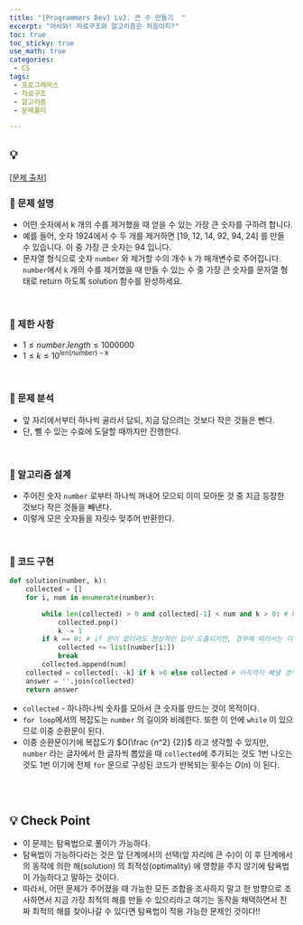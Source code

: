 ```yaml
---
title: "[Programmers Dev] Lv2. 큰 수 만들기  "
excerpt: "어서와! 자료구조와 알고리즘은 처음이지?"
toc: true
toc_sticky: true
use_math: true
categories:
 - CS
tags:
 - 프로그래머스
 - 자료구조
 - 알고리즘
 - 문제풀이

---
```

## &#128161; 
[[문제 출처]](https://programmers.co.kr/learn/courses/30/lessons/42883)

### &#128204; 문제 설명

- 어떤 숫자에서 k 개의 수를 제거했을 때 얻을 수 있는 가장 큰 숫자를 구하려 합니다.
- 예를 들어, 숫자 1924에서 수 두 개를 제거하면 [19, 12, 14, 92, 94, 24] 를 만들 수 있습니다. 이 중 가장 큰 숫자는 94 입니다.
- 문자열 형식으로 숫자 <code>number</code> 와 제거할 수의 개수 <code>k</code> 가 매개변수로 주어집니다. <code>number</code>에서 <code>k</code> 개의 수를 제거했을 때 만들 수 있는 수 중 가장 큰 숫자를 문자열 형태로 return 하도록 solution 함수를 완성하세요.

<br/>

### &#128204; 제한 사항
- $1 \leq number.length \leq 1000000$
- $1 \leq k \leq 10^{len(number) - k}$

<br/>

### &#128204; 문제 분석
- 앞 자리에서부터 하나씩 골라서 담되, 지금 담으려는 것보다 작은 것들은 뺀다.
- 단, 뺄 수 있는 수효에 도달할 때까지만 진행한다.

<br/>

### &#128204; 알고리즘 설계
- 주어진 숫자 <code>number</code> 로부터 하나씩 꺼내어 모으되 이미 모아둔 것 중 지금 등장한 것보다 작은 것들을 빼낸다.
- 이렇게 모은 숫자들을 자릿수 맞추어 반환한다.

<br/>

### &#128204; 코드 구현

```python
def solution(number, k):
	collected = []
	for i, num in enumerate(number):

		while len(collected) > 0 and collected[-1] < num and k > 0: # k > 0 : 뺴낼 개수가 남아있는 경우, collected[-1] : 마지막 글자가 현재 글자보다 작을 경우를 지칭
			collected.pop()
			k -= 1
		if k == 0: # if 문이 없더라도 정상적인 답이 도출되지만, 경우에 따라서는 이것이 더 효율적으로 동작할 수도 있음.
			collected += list(number[i:])
			break
		collected.append(num)
	collected = collected[: -k] if k >0 else collected # 아직까지 빼낼 경우가 남아있을 때만 동작
	answer = ''.join(collected)
	return answer
```
- <code>collected</code> - 하나하나씩 숫자를 모아서 큰 숫자를 만드는 것이 목적이다.
- <code>for loop</code>에서의 복잡도는 <code>number</code> 의 길이와 비례한다. 또한 이 안에 <code>while</code> 이 있으므로 이중 순환문이 된다. 
- 이중 순환문이기에 복잡도가 $O(\frac {n^2} {2})$  라고 생각할 수 있지만, <code>number</code> 라는 글자에서 한 글자씩 뽑았을 때 <code>collected</code>에 추가되는 것도 1번 나오는 것도 1번 이기에 전체 <code>for</code> 문으로 구성된 코드가 반복되는 횟수는 $O(n)$ 이 된다.


<br/>
<br/>

## &#128161; Check Point
- 이 문제는 탐욕법으로 풀이가 가능하다.
- 탐욕법이 가능하다라는 것은 앞 단계에서의 선택(앞 자리에 큰 수)이 이 후 단계에서의 동작에 의한 해(solution) 의 최적성(optimality) 에 영향을 주지 않기에 탐욕법이 가능하다고 말하는 것이다.
- 따라서, 어떤 문제가 주어졌을 때 가능한 모든 조합을 조사하지 말고 한 방향으로 조사하면서 지금 가장 최적의 해를 만들 수 있으리라고 여기는 동작을 채택하면서 진짜 최적의 해를 찾아나갈 수 있다면 탐욕법이 적용 가능한 문제인 것이다!!